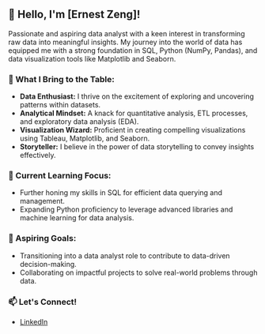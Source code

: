 ## 👋 Hello, I'm [Ernest Zeng]!

Passionate and aspiring data analyst with a keen interest in transforming raw data into meaningful insights. My journey into the world of data has equipped me with a strong foundation in SQL, Python (NumPy, Pandas), and data visualization tools like Matplotlib and Seaborn.

### 💼 What I Bring to the Table:
- **Data Enthusiast:** I thrive on the excitement of exploring and uncovering patterns within datasets.
- **Analytical Mindset:** A knack for quantitative analysis, ETL processes, and exploratory data analysis (EDA).
- **Visualization Wizard:** Proficient in creating compelling visualizations using Tableau, Matplotlib, and Seaborn.
- **Storyteller:** I believe in the power of data storytelling to convey insights effectively.

### 🌱 Current Learning Focus:
- Further honing my skills in SQL for efficient data querying and management.
- Expanding Python proficiency to leverage advanced libraries and machine learning for data analysis.

### 🚀 Aspiring Goals:
- Transitioning into a data analyst role to contribute to data-driven decision-making.
- Collaborating on impactful projects to solve real-world problems through data.

### 📫 Let's Connect!
- [LinkedIn](https://www.linkedin.com/in/ernest-zeng-4690a22a0/)
